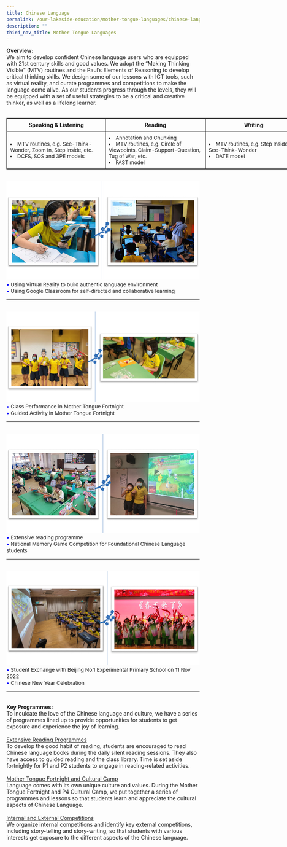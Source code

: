 ```yaml
---
title: Chinese Language
permalink: /our-lakeside-education/mother-tongue-languages/chinese-language/
description: ""
third_nav_title: Mother Tongue Languages
---
```

<b>Overview:</b>
<br>
We aim to develop confident Chinese language users who are equipped with 21st century skills and good values. We adopt the “Making Thinking Visible” (MTV) routines and the Paul’s Elements of Reasoning to develop critical thinking skills. We design some of our lessons with ICT tools, such as virtual reality, and curate programmes and competitions to make the language come alive. As our students progress through the levels, they will be equipped with a set of useful strategies to be a critical and creative thinker, as well as a lifelong learner.
<br><br>
<table style="border: 1px solid rgb(42, 42, 42); width: 773px;"><tr>
<td width="386" style="padding: 8px; text-align: center; vertical-align: middle; border: 1px solid rgb(42, 42, 42);"><b>Speaking & Listening</b></td>
<td width="386" style="padding: 8px; text-align: center; vertical-align: middle; border: 1px solid rgb(42, 42, 42);"><b>Reading</b></td>
<td width="386" style="padding: 8px; text-align: center; vertical-align: middle; border: 1px solid rgb(42, 42, 42);"><b>Writing</b></td>
</tr>
<tr style=" font-size: 10pt;">
<td width="386" style="padding: 8px; vertical-align: middle; border: 1px solid rgb(42, 42, 42);"><li>MTV routines, e.g. See-Think-Wonder, Zoom In, Step Inside, etc.</li><li>DCFS, SOS and 3PE models</li></td>
<td width="386" style="padding: 8px; vertical-align: middle; border: 1px solid rgb(42, 42, 42);"><li>Annotation and Chunking</li>
<li>MTV routines, e.g. Circle of Viewpoints, Claim-Support-Question, Tug of War, etc.</li><li>FAST model</li></td>
<td width="386" style="padding: 8px; vertical-align: middle; border: 1px solid rgb(42, 42, 42);"><li>MTV routines, e.g.  Step Inside, See-Think-Wonder</li><li>DATE model</li></td>
</tr>
</table>
<br>
<img src="/images/Department/04CL/CL1.png">
<br>
<span style="font-size:10pt;">
<span style="color:blue;">•</span> Using Virtual Reality to build authentic language environment <br><span style="color:blue;">•</span> Using Google Classroom for self-directed and collaborative learning </span>
<hr><br>
<img src="/images/Department/04CL/CL2.png">
<br>
<span style="font-size:10pt;">
<span style="color:blue;">•</span> Class Performance in Mother Tongue Fortnight <br><span style="color:blue;">•</span> Guided Activity in Mother Tongue Fortnight </span>
<hr><br>
<img src="/images/Department/04CL/CL3.png">
<br>
<span style="font-size:10pt;">
<span style="color:blue;">•</span> Extensive reading programme <br><span style="color:blue;">•</span> National Memory Game Competition for Foundational Chinese Language students </span>
<hr><br>
<img src="/images/Department/04CL/CL4.png">
<br>
<span style="font-size:10pt;">
<span style="color:blue;">•</span> Student Exchange with Beijing No.1 Experimental Primary School on 11 Nov 2022 <br><span style="color:blue;">•</span> Chinese New Year Celebration </span>
<hr><br>
<b>Key Programmes:</b><br>
To inculcate the love of the Chinese language and culture, we have a series of programmes lined up to provide opportunities for students to get exposure and experience the joy of learning. 
<br><br>
<u>Extensive Reading Programmes</u><br>
To develop the good habit of reading, students are encouraged to read Chinese language books during the daily silent reading sessions. They also have access to guided reading and the class library. Time is set aside fortnightly for P1 and P2 students to engage in reading-related activities. 
<br><br>
<u>Mother Tongue Fortnight and Cultural Camp</u><br>
Language comes with its own unique culture and values. During the Mother Tongue Fortnight and P4 Cultural Camp, we put together a series of programmes and lessons so that students learn and appreciate the cultural aspects of Chinese Language.
<br><br>
<u>Internal and External Competitions</u><br>
We organize internal competitions and identify key external competitions, including story-telling and story-writing, so that students with various interests get exposure to the different aspects of the Chinese language.